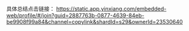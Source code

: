 具体总结点击链接：
https://static.app.yinxiang.com/embedded-web/profile/#/join?guid=2887763b-0877-4639-84eb-be9908f99a84&channel=copylink&shardId=s29&ownerId=23530640
